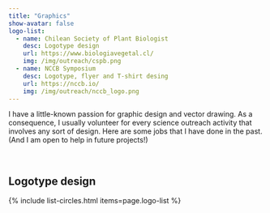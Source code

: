 ```yaml
---
title: "Graphics"
show-avatar: false
logo-list:
  - name: Chilean Society of Plant Biologist
    desc: Logotype design
    url: https://www.biologiavegetal.cl/
    img: /img/outreach/cspb.png
  - name: NCCB Symposium
    desc: Logotype, flyer and T-shirt desing
    url: https://nccb.io/
    img: /img/outreach/nccb_logo.png
---
```


I have a little-known passion for graphic design and vector drawing. As a consequence, I usually volunteer for every science outreach activity that involves any sort of design. Here are some jobs that I have done in the past. (And I am open to help in future projects!)

<br>

## Logotype design

{% include list-circles.html items=page.logo-list %}

<br>
